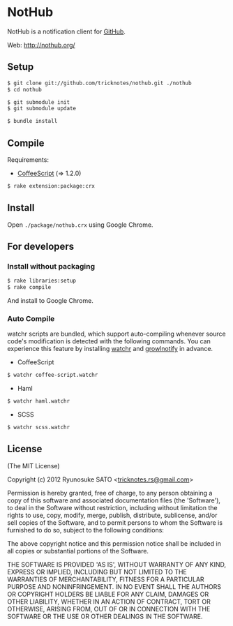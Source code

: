 # NotHub
NotHub is a notification client for [GitHub](http://github.com).

Web: http://nothub.org/

## Setup
``` sh
$ git clone git://github.com/tricknotes/nothub.git ./nothub
$ cd nothub

$ git submodule init
$ git submodule update

$ bundle install
```

## Compile
Requirements:

* [CoffeeScript](http://jashkenas.github.com/coffee-script/) (=> 1.2.0)

``` sh
$ rake extension:package:crx
```

## Install
Open `./package/nothub.crx` using Google Chrome.

## For developers
### Install without packaging
``` sh
$ rake libraries:setup
$ rake compile
```

And install to Google Chrome.

### Auto Compile
watchr scripts are bundled, which support auto-compiling whenever source code's modification is detected with the following commands. You can experience this feature by installing [watchr](https://github.com/mynyml/watchr) and [growlnotify](http://growl.info/extras.php#growlnotify) in advance.

* CoffeeScript
``` sh
$ watchr coffee-script.watchr
```

* Haml
``` sh
$ watchr haml.watchr
```

* SCSS
``` sh
$ watchr scss.watchr
```

## License
(The MIT License)

Copyright (c) 2012 Ryunosuke SATO &lt;tricknotes.rs@gmail.com&gt;

Permission is hereby granted, free of charge, to any person obtaining a copy of this software and associated documentation files (the 'Software'), to deal in the Software without restriction, including without limitation the rights to use, copy, modify, merge, publish, distribute, sublicense, and/or sell copies of the Software, and to permit persons to whom the Software is furnished to do so, subject to the following conditions:

The above copyright notice and this permission notice shall be included in all copies or substantial portions of the Software.

THE SOFTWARE IS PROVIDED 'AS IS', WITHOUT WARRANTY OF ANY KIND, EXPRESS OR IMPLIED, INCLUDING BUT NOT LIMITED TO THE WARRANTIES OF MERCHANTABILITY, FITNESS FOR A PARTICULAR PURPOSE AND NONINFRINGEMENT. IN NO EVENT SHALL THE AUTHORS OR COPYRIGHT HOLDERS BE LIABLE FOR ANY CLAIM, DAMAGES OR OTHER LIABILITY, WHETHER IN AN ACTION OF CONTRACT, TORT OR OTHERWISE, ARISING FROM, OUT OF OR IN CONNECTION WITH THE SOFTWARE OR THE USE OR OTHER DEALINGS IN THE SOFTWARE.
